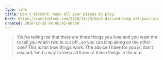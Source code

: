 ```yaml
---
type: link
title: Don’t discard. Keep all your pieces in play.
href: https://austinkleon.com/2018/12/23/dont-discard-keep-all-your-pieces-in-play/
created: 2018-12-28 08:06:42-08:00
---
```

> You’re telling me that there are three things you love and you want me to tell you which two to cut off…so you can limp along on the other one? This is not how things work. The advice I have for you is: don’t discard. Find a way to keep all three of these things in the mix. 